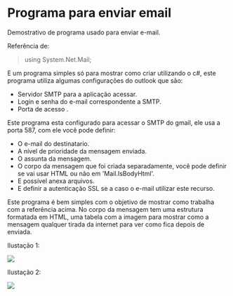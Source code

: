 # Programa para enviar email
Demostrativo de programa usado para enviar e-mail.


Referência de:
> using System.Net.Mail;

E um programa simples só para mostrar como criar utilizando o c#, este programa utiliza 
algumas configurações do outlook que são:


* Servidor SMTP para a aplicação acessar.
* Login e senha do e-mail correspondente a SMTP.
* Porta de acesso .


Este programa esta configurado para acessar o SMTP do gmail, ele usa a porta 587, com ele você pode
definir:

* O e-mail do destinatario.
* A nível de prioridade da mensagem enviada.
* O assunta da mensagem.
* O corpo da mensagem que foi criada separadamente, você pode definir se vai usar 
HTML ou não em 'Mail.IsBodyHtml'.
* E possível anexa arquivos.
* E definir a autenticação SSL se a caso o e-mail utilizar este recurso.


Este programa é bem simples com o objetivo de mostrar como trabalha com a referência acima. No corpo da mensagem
tem uma estrutura formatada em HTML, uma tabela com a imagem para mostrar como a  mensagem qualquer tirada 
da internet para ver como fica depois de enviada.


Ilustação 1:


![](https://user-images.githubusercontent.com/34901033/58580840-6cf5ea80-8224-11e9-96da-006f0e244e1d.png)


Ilustação 2:



![](https://user-images.githubusercontent.com/34901033/58581139-35d40900-8225-11e9-9bef-739eee5717fa.png)


